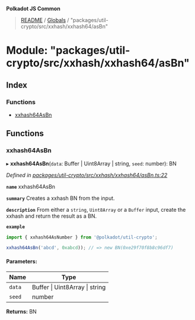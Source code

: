 **Polkadot JS Common**

> [README](../README.md) / [Globals](../globals.md) / "packages/util-crypto/src/xxhash/xxhash64/asBn"

# Module: "packages/util-crypto/src/xxhash/xxhash64/asBn"

## Index

### Functions

* [xxhash64AsBn](_packages_util_crypto_src_xxhash_xxhash64_asbn_.md#xxhash64asbn)

## Functions

### xxhash64AsBn

▸ **xxhash64AsBn**(`data`: Buffer \| Uint8Array \| string, `seed`: number): BN

*Defined in [packages/util-crypto/src/xxhash/xxhash64/asBn.ts:22](https://github.com/polkadot-js/common/blob/bd1735ca/packages/util-crypto/src/xxhash/xxhash64/asBn.ts#L22)*

**`name`** xxhash64AsBn

**`summary`** Creates a xxhash BN from the input.

**`description`** 
From either a `string`, `Uint8Array` or a `Buffer` input, create the xxhash and return the result as a BN.

**`example`** 
<BR>

```javascript
import { xxhash64AsNumber } from '@polkadot/util-crypto';

xxhash64AsBn('abcd', 0xabcd)); // => new BN(0xe29f70f8b8c96df7)
```

#### Parameters:

Name | Type |
------ | ------ |
`data` | Buffer \| Uint8Array \| string |
`seed` | number |

**Returns:** BN
